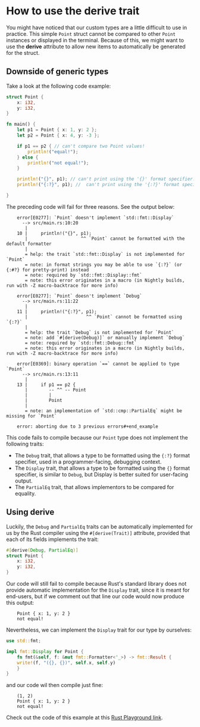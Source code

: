 # How to use the derive trait

You might have noticed that our custom types are a little difficult to use in practice. This simple `Point` struct cannot be compared to other `Point` instances or displayed in the terminal. Because of this, we might want to use the **derive** attribute to allow new items to automatically be generated for the struct.

## Downside of generic types

Take a look at the following code example:

```rust
struct Point {
    x: i32,
    y: i32,
}

fn main() {
    let p1 = Point { x: 1, y: 2 };
    let p2 = Point { x: 4, y: -3 };

    if p1 == p2 { // can't compare two Point values!
        println!("equal!");
    } else {
        println!("not equal!");
    }

    println!("{}", p1); // can't print using the '{}' format specifier!
    println!("{:?}", p1); //  can't print using the '{:?}' format specifier!

}
```

The preceding code will fail for three reasons. See the output below:

```output
    error[E0277]: `Point` doesn't implement `std::fmt::Display`
      --> src/main.rs:10:20
       |
    10 |     println!("{}", p1);
       |                    ^^ `Point` cannot be formatted with the default formatter
       |
       = help: the trait `std::fmt::Display` is not implemented for `Point`
       = note: in format strings you may be able to use `{:?}` (or {:#?} for pretty-print) instead
       = note: required by `std::fmt::Display::fmt`
       = note: this error originates in a macro (in Nightly builds, run with -Z macro-backtrace for more info)

    error[E0277]: `Point` doesn't implement `Debug`
      --> src/main.rs:11:22
       |
    11 |     println!("{:?}", p1);
       |                      ^^ `Point` cannot be formatted using `{:?}`
       |
       = help: the trait `Debug` is not implemented for `Point`
       = note: add `#[derive(Debug)]` or manually implement `Debug`
       = note: required by `std::fmt::Debug::fmt`
       = note: this error originates in a macro (in Nightly builds, run with -Z macro-backtrace for more info)

    error[E0369]: binary operation `==` cannot be applied to type `Point`
      --> src/main.rs:13:11
       |
    13 |     if p1 == p2 {
       |        -- ^^ -- Point
       |        |
       |        Point
       |
       = note: an implementation of `std::cmp::PartialEq` might be missing for `Point`

    error: aborting due to 3 previous errors#+end_example
```

This code fails to compile because our `Point` type does not implement the following traits:

- The `Debug` trait, that allows a type to be formatted using the `{:?}` format specifier, used in a programmer-facing, debugging context.
- The `Display` trait, that allows a type to be formatted using the `{}` format specifier, is
similar to `Debug`, but Display is better suited for user-facing output.
- The `PartialEq` trait, that allows implementors to be compared for equality.

## Using derive

Luckily, the `Debug` and `PartialEq` traits can be automatically implemented for us by the Rust compiler using the `#[derive(Trait)]` attribute, provided that each of its fields implements the trait:

```rust
#[derive(Debug, PartialEq)]
struct Point {
    x: i32,
    y: i32,
}
```

Our code will still fail to compile because Rust's standard library does not provide automatic
implementation for the `Display` trait, since it is meant for end-users, but if we comment out that line our code would now produce this output:

```output
    Point { x: 1, y: 2 }
    not equal!
```

Nevertheless, we can implement the `Display` trait for our type by ourselves:

```rust
use std::fmt;

impl fmt::Display for Point {
    fn fmt(&self, f: &mut fmt::Formatter<'_>) -> fmt::Result {
    write!(f, "({}, {})", self.x, self.y)
    }
}
```

and our code wil then compile just fine:

```output
    (1, 2)
    Point { x: 1, y: 2 }
    not equal!
```

Check out the code of this example at this [Rust Playground link](https://play.rust-lang.org/?version=stable&mode=debug&edition=2018&gist=83e972b28e9d02bd93540f9e292ad20b).
